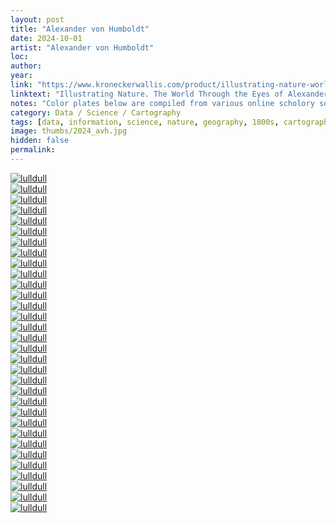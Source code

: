 ```yaml
---
layout: post
title: "Alexander von Humboldt"
date: 2024-10-01
artist: "Alexander von Humboldt"
loc: 
author: 
year: 
link: "https://www.kroneckerwallis.com/product/illustrating-nature-world-eyes-alexander-von-humboldt/"
linktext: "Illustrating Nature. The World Through the Eyes of Alexander von Humboldt"
notes: "Color plates below are compiled from various online scholory sources. The book linked below also includes most of these but done is much more graceful way."
category: Data / Science / Cartography
tags: [data, information, science, nature, geography, 1800s, cartography, mapping]
image: thumbs/2024_avh.jpg
hidden: false
permalink:
---
```



<div class="post_image">
	<a href="{{ site.baseurl }}/images/posts/2024_avh/001.jpg" target="_blank">
	<img src="{{ site.baseurl }}/images/posts/2024_avh/001.jpg" alt="lulldull"></a>
</div>

<div class="post_image">
	<a href="{{ site.baseurl }}/images/posts/2024_avh/002.jpg" target="_blank">
	<img src="{{ site.baseurl }}/images/posts/2024_avh/002.jpg" alt="lulldull"></a>
</div>

<div class="post_image">
	<a href="{{ site.baseurl }}/images/posts/2024_avh/003.jpg" target="_blank">
	<img src="{{ site.baseurl }}/images/posts/2024_avh/003.jpg" alt="lulldull"></a>
</div>

<div class="post_image">
	<a href="{{ site.baseurl }}/images/posts/2024_avh/004.jpg" target="_blank">
	<img src="{{ site.baseurl }}/images/posts/2024_avh/004.jpg" alt="lulldull"></a>
</div>

<div class="post_image">
	<a href="{{ site.baseurl }}/images/posts/2024_avh/005.jpg" target="_blank">
	<img src="{{ site.baseurl }}/images/posts/2024_avh/005.jpg" alt="lulldull"></a>
</div>

<div class="post_image">
	<a href="{{ site.baseurl }}/images/posts/2024_avh/006.jpg" target="_blank">
	<img src="{{ site.baseurl }}/images/posts/2024_avh/006.jpg" alt="lulldull"></a>
</div>

<div class="post_image">
	<a href="{{ site.baseurl }}/images/posts/2024_avh/007.jpg" target="_blank">
	<img src="{{ site.baseurl }}/images/posts/2024_avh/007.jpg" alt="lulldull"></a>
</div>


<div class="post_image">
	<a href="{{ site.baseurl }}/images/posts/2024_avh/008.jpg" target="_blank">
	<img src="{{ site.baseurl }}/images/posts/2024_avh/008.jpg" alt="lulldull"></a>
</div>

<div class="post_image">
	<a href="{{ site.baseurl }}/images/posts/2024_avh/009.jpg" target="_blank">
	<img src="{{ site.baseurl }}/images/posts/2024_avh/009.jpg" alt="lulldull"></a>
</div>

<div class="post_image">
	<a href="{{ site.baseurl }}/images/posts/2024_avh/010.jpg" target="_blank">
	<img src="{{ site.baseurl }}/images/posts/2024_avh/010.jpg" alt="lulldull"></a>
</div>


<div class="post_image">
	<a href="{{ site.baseurl }}/images/posts/2024_avh/011.jpg" target="_blank">
	<img src="{{ site.baseurl }}/images/posts/2024_avh/011.jpg" alt="lulldull"></a>
</div>


<div class="post_image">
	<a href="{{ site.baseurl }}/images/posts/2024_avh/012.jpg" target="_blank">
	<img src="{{ site.baseurl }}/images/posts/2024_avh/012.jpg" alt="lulldull"></a>
</div>


<div class="post_image">
	<a href="{{ site.baseurl }}/images/posts/2024_avh/013.jpg" target="_blank">
	<img src="{{ site.baseurl }}/images/posts/2024_avh/013.jpg" alt="lulldull"></a>
</div>


<div class="post_image">
	<a href="{{ site.baseurl }}/images/posts/2024_avh/014.jpg" target="_blank">
	<img src="{{ site.baseurl }}/images/posts/2024_avh/014.jpg" alt="lulldull"></a>
</div>


<div class="post_image">
	<a href="{{ site.baseurl }}/images/posts/2024_avh/015.jpg" target="_blank">
	<img src="{{ site.baseurl }}/images/posts/2024_avh/015.jpg" alt="lulldull"></a>
</div>

<div class="post_image">
	<a href="{{ site.baseurl }}/images/posts/2024_avh/016.jpg" target="_blank">
	<img src="{{ site.baseurl }}/images/posts/2024_avh/016.jpg" alt="lulldull"></a>
</div>

<div class="post_image">
	<a href="{{ site.baseurl }}/images/posts/2024_avh/017.jpg" target="_blank">
	<img src="{{ site.baseurl }}/images/posts/2024_avh/017.jpg" alt="lulldull"></a>
</div>

<div class="post_image">
	<a href="{{ site.baseurl }}/images/posts/2024_avh/018.jpg" target="_blank">
	<img src="{{ site.baseurl }}/images/posts/2024_avh/018.jpg" alt="lulldull"></a>
</div>

<div class="post_image">
	<a href="{{ site.baseurl }}/images/posts/2024_avh/019.jpg" target="_blank">
	<img src="{{ site.baseurl }}/images/posts/2024_avh/019.jpg" alt="lulldull"></a>
</div>

<div class="post_image">
	<a href="{{ site.baseurl }}/images/posts/2024_avh/020.jpg" target="_blank">
	<img src="{{ site.baseurl }}/images/posts/2024_avh/020.jpg" alt="lulldull"></a>
</div>

<div class="post_image">
	<a href="{{ site.baseurl }}/images/posts/2024_avh/021.jpg" target="_blank">
	<img src="{{ site.baseurl }}/images/posts/2024_avh/021.jpg" alt="lulldull"></a>
</div>

<div class="post_image">
	<a href="{{ site.baseurl }}/images/posts/2024_avh/022.jpg" target="_blank">
	<img src="{{ site.baseurl }}/images/posts/2024_avh/022.jpg" alt="lulldull"></a>
</div>

<div class="post_image">
	<a href="{{ site.baseurl }}/images/posts/2024_avh/023.jpg" target="_blank">
	<img src="{{ site.baseurl }}/images/posts/2024_avh/023.jpg" alt="lulldull"></a>
</div>

<div class="post_image">
	<a href="{{ site.baseurl }}/images/posts/2024_avh/024.jpg" target="_blank">
	<img src="{{ site.baseurl }}/images/posts/2024_avh/024.jpg" alt="lulldull"></a>
</div>

<div class="post_image">
	<a href="{{ site.baseurl }}/images/posts/2024_avh/025.jpg" target="_blank">
	<img src="{{ site.baseurl }}/images/posts/2024_avh/025.jpg" alt="lulldull"></a>
</div>

<div class="post_image">
	<a href="{{ site.baseurl }}/images/posts/2024_avh/026.jpg" target="_blank">
	<img src="{{ site.baseurl }}/images/posts/2024_avh/026.jpg" alt="lulldull"></a>
</div>

<div class="post_image">
	<a href="{{ site.baseurl }}/images/posts/2024_avh/027.jpg" target="_blank">
	<img src="{{ site.baseurl }}/images/posts/2024_avh/027.jpg" alt="lulldull"></a>
</div>

<div class="post_image">
	<a href="{{ site.baseurl }}/images/posts/2024_avh/028.jpg" target="_blank">
	<img src="{{ site.baseurl }}/images/posts/2024_avh/028.jpg" alt="lulldull"></a>
</div>

<div class="post_image">
	<a href="{{ site.baseurl }}/images/posts/2024_avh/029.jpg" target="_blank">
	<img src="{{ site.baseurl }}/images/posts/2024_avh/029.jpg" alt="lulldull"></a>
</div>

<div class="post_image">
	<a href="{{ site.baseurl }}/images/posts/2024_avh/030.jpg" target="_blank">
	<img src="{{ site.baseurl }}/images/posts/2024_avh/030.jpg" alt="lulldull"></a>
</div>

<div class="post_image">
	<a href="{{ site.baseurl }}/images/posts/2024_avh/031.jpg" target="_blank">
	<img src="{{ site.baseurl }}/images/posts/2024_avh/031.jpg" alt="lulldull"></a>
</div>

<div class="post_image">
	<a href="{{ site.baseurl }}/images/posts/2024_avh/032.jpg" target="_blank">
	<img src="{{ site.baseurl }}/images/posts/2024_avh/032.jpg" alt="lulldull"></a>
</div>






